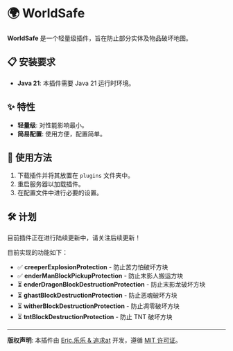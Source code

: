 # 🌍 WorldSafe

**WorldSafe** 是一个轻量级插件，旨在防止部分实体及物品破坏地图。

## 📋 安装要求

- **Java 21**: 本插件需要 Java 21 运行时环境。

## ✨ 特性

- **轻量级**: 对性能影响最小。
- **简易配置**: 使用方便，配置简单。

## 📖 使用方法

1. 下载插件并将其放置在 `plugins` 文件夹中。
2. 重启服务器以加载插件。
3. 在配置文件中进行必要的设置。

## 🛠️ 计划

目前插件正在进行陆续更新中，请关注后续更新！

目前实现的功能如下：

- ✅ **creeperExplosionProtection** - 防止苦力怕破坏方块
- ✅ **enderManBlockPickupProtection** - 防止末影人搬运方块
- ⏳ **enderDragonBlockDestructionProtection** - 防止末影龙破坏方块
- ⏳ **ghastBlockDestructionProtection** - 防止恶魂破坏方块
- ⏳ **witherBlockDestructionProtection** - 防止凋零破坏方块
- ⏳ **tntBlockDestructionProtection** - 防止 TNT 破坏方块

---

**版权声明**: 本插件由 [Eric.乐乐 & 追求at](#) 开发，遵循 [MIT 许可证](#)。